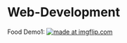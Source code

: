 # Web-Development

Food Demo1:
<a href="https://imgflip.com/gif/26mepm"><img src="https://i.imgflip.com/26mepm.gif" title="made at imgflip.com"/></a>
